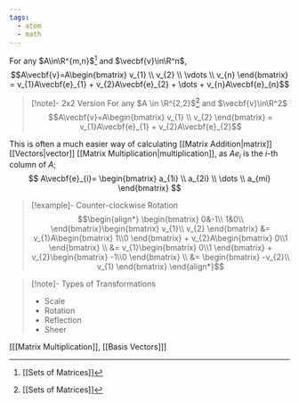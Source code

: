 ```yaml
---
tags:
  - atom
  - math
---
```

For any $A\in\R^{m,n}$[^1] and $\vecbf{v}\in\R^n$,
$$A\vecbf{v}=A\begin{bmatrix}
	v_{1} \\
	v_{2} \\
	\vdots \\
	v_{n}
\end{bmatrix} = v_{1}A\vecbf{e}_{1} + v_{2}A\vecbf{e}_{2} + \dots + v_{n}A\vecbf{e}_{n}$$
> [!note]- 2x2 Version
> For any $A \in \R^{2,2}$[^1] and $\vecbf{v}\in\R^2$
> $$A\vecbf{v}=A\begin{bmatrix}
> 	v_{1} \\
> 	v_{2}
> \end{bmatrix} = v_{1}A\vecbf{e}_{1} + v_{2}A\vecbf{e}_{2}$$

This is often a much easier way of calculating [[Matrix Addition|matrix]] [[Vectors|vector]] [[Matrix Multiplication|multiplication]], as $Ae_i$ is the $i$-th column of $A$;
$$ A\vecbf{e}_{i}= \begin{bmatrix}
	a_{1i} \\
	a_{2i} \\
	\dots \\
	a_{mi}
\end{bmatrix} $$
> [!example]- Counter-clockwise Rotation
> $$\begin{align*}
> 	\begin{bmatrix}
> 		0&-1\\
> 		1&0\\
> 	\end{bmatrix}\begin{bmatrix}
> 		v_{1}\\
> 		v_{2}
> 	\end{bmatrix} &= v_{1}A\begin{bmatrix} 1\\0 \end{bmatrix} + v_{2}A\begin{bmatrix} 0\\1 \end{bmatrix} \\
> 	&= v_{1}\begin{bmatrix} 0\\1 \end{bmatrix} + v_{2}\begin{bmatrix} -1\\0 \end{bmatrix} \\
> 	&= \begin{bmatrix} -v_{2}\\ v_{1} \end{bmatrix}
> \end{align*}$$

> [!note]- Types of Transformations
> - Scale
> - Rotation
> - Reflection
> - Sheer

\[[[Matrix Multiplication]], [[Basis Vectors]]\]

[^1]: [[Sets of Matrices]]